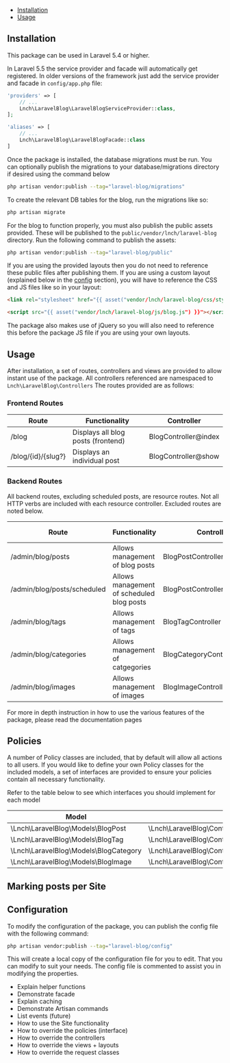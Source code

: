 * [Installation](#installation)
* [Usage](#usage)

## Installation

This package can be used in Laravel 5.4 or higher.

In Laravel 5.5 the service provider and facade will automatically get registered. In older versions of the framework just add the service provider and facade in `config/app.php` file:

```php
'providers' => [
    // ...
    Lnch\LaravelBlog\LaravelBlogServiceProvider::class,
];
```

```php
'aliases' => [
    // ...
    Lnch\LaravelBlog\LaravelBlogFacade::class
]
```

Once the package is installed, the database migrations must be run. You can optionally publish the migrations to your database/migrations directory if desired using the command below

```bash
php artisan vendor:publish --tag="laravel-blog/migrations"
```

To create the relevant DB tables for the blog, run the migrations like so:

```bash
php artisan migrate
```

For the blog to function properly, you must also publish the public assets provided. These will be published to the `public/vendor/lnch/laravel-blog` directory. Run the following command to publish the assets:

```bash
php artisan vendor:publish --tag="laravel-blog/public"
```

If you are using the provided layouts then you do not need to reference these public files after publishing them. If you are using a custom layout (explained below in the [config](#config) section), you will have to reference the CSS and JS files like so in your layout:

```html
<link rel="stylesheet" href="{{ asset("vendor/lnch/laravel-blog/css/styles.css") }}" />
```

```html
<script src="{{ asset("vendor/lnch/laravel-blog/js/blog.js") }}"></script>
```

The package also makes use of jQuery so you will also need to reference this before the package JS file if you are using your own layouts.

## Usage

After installation, a set of routes, controllers and views are provided to allow instant use of the package. All controllers referenced are namespaced to `Lnch\LaravelBlog\Controllers` The routes provided are as follows:

### Frontend Routes

| Route                 | Functionality                      | Controller           |
| --------------------- | ---------------------------------- | -------------------- |
| /blog                 | Displays all blog posts (frontend) | BlogController@index |
| /blog/{id}/{slug?}    | Displays an individual post        | BlogController@show  |

### Backend Routes

All backend routes, excluding scheduled posts, are resource routes. Not all HTTP verbs are included with each resource controller. Excluded routes are noted below.

| Route                         | Functionality                              | Controller                   | Excluded Verbs |
| ----------------------------- | ------------------------------------------ | ---------------------------- | -------------- |
| /admin/blog/posts             | Allows management of blog posts            | BlogPostController           |                |
| /admin/blog/posts/scheduled   | Allows management of scheduled blog posts  | BlogPostController@scheduled |                |
| /admin/blog/tags              | Allows management of tags                  | BlogTagController            | create, show   |
| /admin/blog/categories        | Allows management of catgegories           | BlogCategoryController       | show           |
| /admin/blog/images            | Allows management of images                | BlogImageController          | show           |

For more in depth instruction in how to use the various features of the package, please read the documentation pages

## Policies

A number of Policy classes are included, that by default will allow all actions to all users. If you would like to define your own Policy classes for the included models, a set of interfaces are provided to ensure your policies contain all necessary functionality.

Refer to the table below to see which interfaces you should implement for each model

| Model | Interface |
| --- | --- |
| \Lnch\LaravelBlog\Models\BlogPost | \Lnch\LaravelBlog\Contracts\BlogPostPolicyInterface |
| \Lnch\LaravelBlog\Models\BlogTag | \Lnch\LaravelBlog\Contracts\BlogTagPolicyInterface |
| \Lnch\LaravelBlog\Models\BlogCategory | \Lnch\LaravelBlog\Contracts\BlogCategoryPolicyInterface |
| \Lnch\LaravelBlog\Models\BlogImage | \Lnch\LaravelBlog\Contracts\BlogImagePolicyInterface |

## Marking posts per Site

## Configuration

To modify the configuration of the package, you can publish the config file with the following command:

```bash
php artisan vendor:publish --tag="laravel-blog/config"
```
This will create a local copy of the configuration file for you to edit. That you can modify to suit your needs. The config
file is commented to assist you in modifying the properties.













- Explain helper functions
- Demonstrate facade
- Explain caching
- Demonstrate Artisan commands
- List events (future)
- How to use the Site functionality
- How to override the policies (interface)
- How to override the controllers
- How to override the views + layouts
- How to override the request classes

